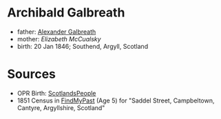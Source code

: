 # Archibald Galbreath

- father: [Alexander Galbreath](galbreath-alexander-1816.md)
- mother: *Elizabeth McCualsky*
- birth: 20 Jan 1846; Southend, Argyll, Scotland

# Sources

- OPR Birth: [ScotlandsPeople](https://www.scotlandspeople.gov.uk/record-results?search_type=people&event=%28B%20OR%20C%20OR%20S%29&record_type%5B0%5D=opr_births&church_type=Old%20Parish%20Registers&dl_cat=church&dl_rec=church-births-baptisms&surname=galbreath&surname_so=fuzzy&forename=archibald&forename_so=starts&from_year=1846&to_year=1846&parent_names=galbreath&parent_names_so=fuzzy&parent_name_two_so=exact&county=ARGYLL&record=Church%20of%20Scotland%20%28old%20parish%20registers%29%20Roman%20Catholic%20Church%20Other%20churches&rd_real_name%5B0%5D=SOUTHEND&rd_display_name%5B0%5D=SOUTHEND_SOUTHEND&rd_label%5B0%5D=SOUTHEND&rd_name%5B0%5D=SOUTHEND)
- 1851 Census in [FindMyPast](https://www.findmypast.com/transcript?id=GBC%2F1851%2F0019255793) (Age 5) for "Saddel Street, Campbeltown, Cantyre, Argyllshire, Scotland"
